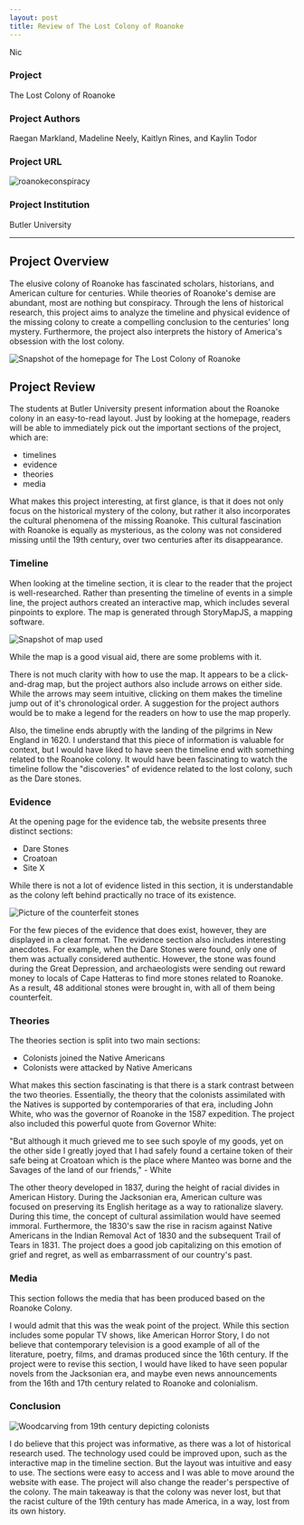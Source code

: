 ```yaml
---
layout: post
title: Review of The Lost Colony of Roanoke
---
```

Nic

### Project
The Lost Colony of Roanoke

### Project Authors
Raegan Markland, Madeline Neely, Kaitlyn Rines, and Kaylin Todor

### Project URL
![roanokeconspiracy](https://roanokeconspiracy.weebly.com)

### Project Institution
Butler University

---

## Project Overview

The elusive colony of Roanoke has fascinated scholars, historians, and American culture for centuries. While theories of Roanoke's demise are abundant, most are nothing but conspiracy. Through the lens of historical research, this project aims to analyze the timeline and physical evidence of the missing colony to create a compelling conclusion to the centuries' long mystery. Furthermore, the project also interprets the history of America's obsession with the lost colony. 

![Snapshot of the homepage for The Lost Colony of Roanoke](https://nicpol16.github.io/Nic-Pol/images/SiteLayout.png)

## Project Review

The students at Butler University present information about the Roanoke colony in an easy-to-read layout. Just by looking at the homepage, readers will be able to immediately pick out the important sections of the project, which are:
* timelines
* evidence
* theories
* media

What makes this project interesting, at first glance, is that it does not only focus on the historical mystery of the colony, but rather it also incorporates the cultural phenomena of the missing Roanoke. This cultural fascination with Roanoke is equally as mysterious, as the colony was not considered missing until the 19th century, over two centuries after its disappearance. 

### Timeline

When looking at the timeline section, it is clear to the reader that the project is well-researched. Rather than presenting the timeline of events in a simple line, the project authors created an interactive map, which includes several pinpoints to explore. The map is generated through StoryMapJS, a mapping software. 

![Snapshot of map used](https://nicpol16.github.io/Nic-Pol/images/map.png)

While the map is a good visual aid, there are some problems with it. 

There is not much clarity with how to use the map. It appears to be a click-and-drag map, but the project authors also include arrows on either side. While the arrows may seem intuitive, clicking on them makes the timeline jump out of it's chronological order. A suggestion for the project authors would be to make a legend for the readers on how to use the map properly. 

Also, the timeline ends abruptly with the landing of the pilgrims in New England in 1620. I understand that this piece of information is valuable for context, but I would have liked to have seen the timeline end with something related to the Roanoke colony. It would have been fascinating to watch the timeline follow the "discoveries" of evidence related to the lost colony, such as the Dare stones. 

### Evidence

At the opening page for the evidence tab, the website presents three distinct sections:
* Dare Stones
* Croatoan
* Site X

While there is not a lot of evidence listed in this section, it is understandable as the colony left behind practically no trace of its existence. 

![Picture of the counterfeit stones](https://nicpol16.github.io/Nic-Pol/images/stones.png)

For the few pieces of the evidence that does exist, however, they are displayed in a clear format. The evidence section also includes interesting anecdotes. For example, when the Dare Stones were found, only one of them was actually considered authentic. However, the stone was found during the Great Depression, and archaeologists were sending out reward money to locals of Cape Hatteras to find more stones related to Roanoke. As a result, 48 additional stones were brought in, with all of them being counterfeit. 

### Theories

The theories section is split into two main sections:
* Colonists joined the Native Americans
* Colonists were attacked by Native Americans

What makes this section fascinating is that there is a stark contrast between the two theories. Essentially, the theory that the colonists assimilated with the Natives is supported by contemporaries of that era, including John White, who was the governor of Roanoke in the 1587 expedition. The project also included this powerful quote from Governor White:

"But although it much grieved me to see such spoyle of my goods, yet on the other side I greatly joyed that I had safely found a certaine token of their safe being at Croatoan which is the place where Manteo was borne and the Savages of the land of our friends," - White

The other theory developed in 1837, during the height of racial divides in American History. During the Jacksonian era, American culture was focused on preserving its English heritage as a way to rationalize slavery. During this time, the concept of cultural assimilation would have seemed immoral. Furthermore, the 1830's saw the rise in racism against Native Americans in the Indian Removal Act of 1830 and the subsequent Trail of Tears in 1831. The project does a good job capitalizing on this emotion of grief and regret, as well as embarrassment of our country's past. 

### Media

This section follows the media that has been produced based on the Roanoke Colony. 

I would admit that this was the weak point of the project. While this section includes some popular TV shows, like American Horror Story, I do not believe that contemporary television is a good example of all of the literature, poetry, films, and dramas produced since the 16th century. If the project were to revise this section, I would have liked to have seen popular novels from the Jacksonian era, and maybe even news announcements from the 16th and 17th century related to Roanoke and colonialism. 

### Conclusion

![Woodcarving from 19th century depicting colonists](https://nicpol16.github.io/Nic-Pol/images/conclusion.png)

I do believe that this project was informative, as there was a lot of historical research used. The technology used could be improved upon, such as the interactive map in the timeline section. But the layout was intuitive and easy to use. The sections were easy to access and I was able to move around the website with ease. The project will also change the reader's perspective of the colony. The main takeaway is that the colony was never lost, but that the racist culture of the 19th century has made America, in a way, lost from its own history. 
